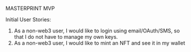 MASTERPRINT MVP

Initial User Stories:
1. As a non-web3 user, I would like to login using email/OAuth/SMS, so that I do not have to manage my own keys.
2. As a non-web3 user, I would like to mint an NFT and see it in my wallet
